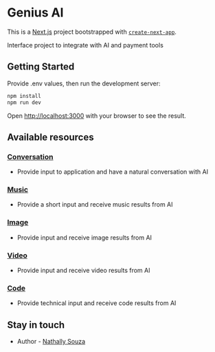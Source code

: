 # Genius AI

This is a [Next.js](https://nextjs.org/) project bootstrapped with [`create-next-app`](https://github.com/vercel/next.js/tree/canary/packages/create-next-app).

Interface project to integrate with AI and payment tools

## Getting Started

Provide .env values, then run the development server:

```bash
npm install
npm run dev
```

Open [http://localhost:3000](http://localhost:3000) with your browser to see the result.

## Available resources

### [Conversation](http://localhost:3000/conversation)

- Provide input to application and have a natural conversation with AI

### [Music](http://localhost:3000/music)

- Provide a short input and receive music results from AI

### [Image](http://localhost:3000/image)

- Provide input and receive image results from AI

### [Video](http://localhost:3000/video)

- Provide input and receive video results from AI

### [Code](http://localhost:3000/code)

- Provide technical input and receive code results from AI

## Stay in touch

- Author - [Nathally Souza](https://linkedin.com/in/nathsouza)
